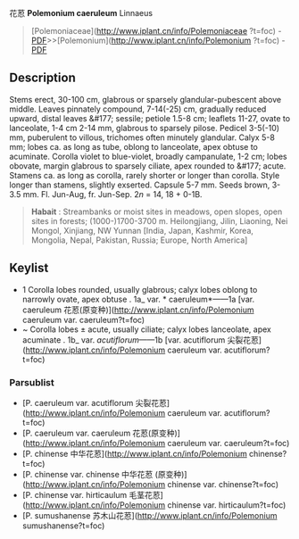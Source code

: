 花荵 **Polemonium caeruleum** Linnaeus

> [Polemoniaceae](http://www.iplant.cn/info/Polemoniaceae ?t=foc) - [PDF](http://iplant.cn/foc/pdf/Polemoniaceae.pdf)>>[Polemonium](http://www.iplant.cn/info/Polemonium ?t=foc) - [PDF](http://www.iplant.cn/foc/pdf/Polemonium.pdf)

## Description

Stems erect, 30-100 cm, glabrous or sparsely glandular-pubescent above middle. Leaves pinnately compound, 7-14(-25) cm, gradually reduced upward, distal leaves &amp;#177; sessile; petiole 1.5-8 cm; leaflets 11-27, ovate to lanceolate, 1-4 cm 2-14 mm, glabrous to sparsely pilose. Pedicel 3-5(-10) mm, puberulent to villous, trichomes often minutely glandular. Calyx 5-8 mm; lobes ca. as long as tube, oblong to lanceolate, apex obtuse to acuminate. Corolla violet to blue-violet, broadly campanulate, 1-2 cm; lobes obovate, margin glabrous to sparsely ciliate, apex rounded to &amp;#177; acute. Stamens ca. as long as corolla, rarely shorter or longer than corolla. Style longer than stamens, slightly exserted. Capsule 5-7 mm. Seeds brown, 3-3.5 mm. Fl. Jun-Aug, fr. Jun-Sep. 2*n* = 14, 18 + 0-1B.

> **Habait** : 
> Streambanks or moist sites in meadows, open slopes, open sites in forests; (1000-)1700-3700 m. Heilongjiang, Jilin, Liaoning, Nei Mongol, Xinjiang, NW Yunnan [India, Japan, Kashmir, Korea, Mongolia, Nepal, Pakistan, Russia; Europe, North America]

## Keylist

* 1 Corolla lobes rounded, usually glabrous; calyx lobes oblong to narrowly ovate, apex obtuse . 1a_ var. * caeruleum*——1a  [var. caeruleum 花荵(原变种)](http://www.iplant.cn/info/Polemonium caeruleum var. caeruleum?t=foc)
* ~ Corolla lobes &#177; acute, usually ciliate; calyx lobes lanceolate, apex acuminate . 1b_ var. *acutiflorum*——1b  [var. acutiflorum 尖裂花荵](http://www.iplant.cn/info/Polemonium caeruleum var. acutiflorum?t=foc)

### Parsublist

* [P.  caeruleum var. acutiflorum  尖裂花荵](http://www.iplant.cn/info/Polemonium caeruleum var. acutiflorum?t=foc)
* [P.  caeruleum var. caeruleum  花荵(原变种)](http://www.iplant.cn/info/Polemonium caeruleum var. caeruleum?t=foc)
* [P.  chinense  中华花荵](http://www.iplant.cn/info/Polemonium chinense?t=foc)
* [P.  chinense var. chinense  中华花荵 (原变种)](http://www.iplant.cn/info/Polemonium chinense var. chinense?t=foc)
* [P.  chinense var. hirticaulum  毛茎花荵](http://www.iplant.cn/info/Polemonium chinense var. hirticaulum?t=foc)
* [P.  sumushanense  苏木山花荵](http://www.iplant.cn/info/Polemonium sumushanense?t=foc)
